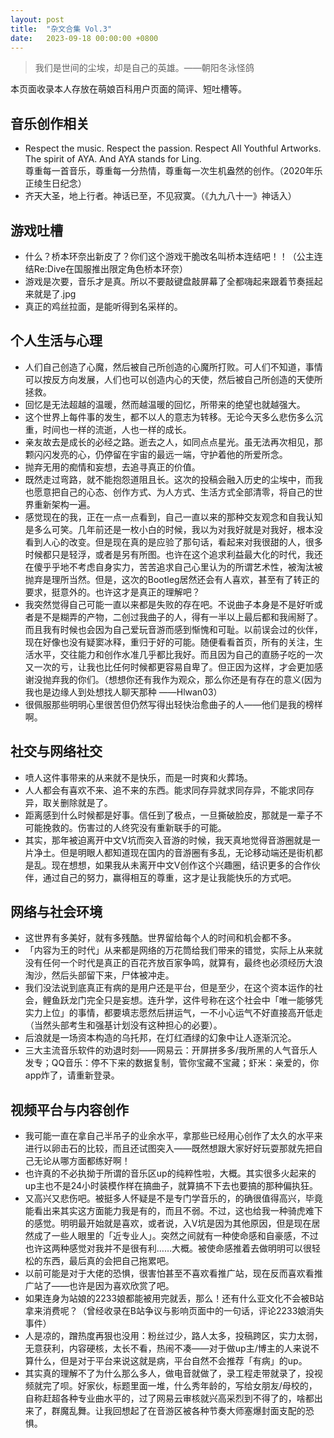 ```yaml
---
layout: post
title:  "杂文合集 Vol.3"
date:	2023-09-18 00:00:00 +0800
---
```


> 我们是世间的尘埃，却是自己的英雄。——朝阳冬泳怪鸽

本页面收录本人存放在萌娘百科用户页面的简评、短吐槽等。

## 音乐创作相关

* Respect the music. Respect the passion. Respect All Youthful Artworks.<br>The spirit of AYA. And AYA stands for Ling.<br>尊重每一首音乐，尊重每一分热情，尊重每一次生机盎然的创作。（2020年乐正绫生日纪念）
* 齐天大圣，地上行者。神话已至，不见寂寞。（《九九八十一》神话入）

## 游戏吐槽

* 什么？桥本环奈出新皮了？你们这个游戏干脆改名叫桥本连结吧！！（公主连结Re:Dive在国服推出限定角色桥本环奈）
* 游戏是次要，音乐才是真。所以不要敲键盘敲屏幕了全都嗨起来跟着节奏摇起来就是了.jpg
* 真正的鸡丝拉面，是能听得到名采样的。

## 个人生活与心理

* 人们自己创造了心魔，然后被自己所创造的心魔所打败。可人们不知道，事情可以按反方向发展，人们也可以创造内心的天使，然后被自己所创造的天使所拯救。
* 回忆是无法超越的温暖，然而越温暖的回忆，所带来的绝望也就越强大。
* 这个世界上每件事的发生，都不以人的意志为转移。无论今天多么悲伤多么沉重，时间也一样的流逝，人也一样的成长。
* 亲友故去是成长的必经之路。逝去之人，如同点点星光。虽无法再次相见，那颗闪闪发亮的心，仍停留在宇宙的最远一端，守护着他的所爱所念。
* 抛弃无用的痴情和妄想，去追寻真正的价值。
* 既然走过弯路，就不能抱怨道阻且长。这次的投稿会融入历史的尘埃中，而我也愿意把自己的心态、创作方式、为人方式、生活方式全部清零，将自己的世界重新架构一遍。
* 感觉现在的我，正在一点一点看到，自己一直以来的那种交友观念和自我认知是多么可笑。几年前还是一枚小白的时候，我以为对我好就是对我好，根本没看到人心的改变。但是现在真的是应验了那句话，看起来对我很甜的人，很多时候都只是轻浮，或者是另有所图。也许在这个追求利益最大化的时代，我还在傻乎乎地不考虑自身实力，苦苦追求自己心里认为的所谓艺术性，被淘汰被抛弃是理所当然。但是，这次的Bootleg居然还会有人喜欢，甚至有了转正的要求，挺意外的。也许这才是真正的理解吧？
* 我突然觉得自己可能一直以来都是失败的存在吧。不说曲子本身是不是好听或者是不是糊弄的产物，二创过我曲子的人，得有一半以上最后都和我闹掰了。而且我有时候也会因为自己爱玩音游而感到惭愧和可耻。以前误会过的伙伴，现在好像也没有疑窦冰释，重归于好的可能。随便看看首页，所有的关注，生活水平，交往能力和创作水准几乎都比我好。而且因为自己的直肠子吃的一次又一次的亏，让我也比任何时候都更容易自卑了。但正因为这样，才会更加感谢没抛弃我的你们。（想想你还有我作为观众，那么你还是有存在的意义(因为我也是边缘人到处想找人聊天那种 ——Hlwan03）
* 很佩服那些明明心里很苦但仍然写得出轻快治愈曲子的人——他们是我的榜样啊。

## 社交与网络社交

* 喷人这件事带来的从来就不是快乐，而是一时爽和火葬场。
* 人人都会有喜欢不来、追不来的东西。能求同存异就求同存异，不能求同存异，取关删除就是了。
* 距离感到什么时候都是好事。信任到了极点，一旦撕破脸皮，那就是一辈子不可能挽救的。伤害过的人终究没有重新联手的可能。
* 其实，那年被迫离开中文V坑而突入音游的时候，我天真地觉得音游圈就是一片净土。但是明眼人都知道现在国内的音游圈有多乱，无论移动端还是街机都是乱。现在想想，如果我从未离开中文V创作这个兴趣圈，结识更多的合作伙伴，通过自己的努力，赢得相互的尊重，这才是让我能快乐的方式吧。

## 网络与社会环境

* 这世界有多美好，就有多残酷。世界留给每个人的时间和机会都不多。
* 「内容为王的时代」从来都是网络的万花筒给我们带来的错觉，实际上从来就没有任何一个时代是真正的百花齐放百家争鸣，就算有，最终也必须经历大浪淘沙，然后头部留下来，尸体被冲走。
* 我们没法说到底真正有病的是用户还是平台，但是至少，在这个资本运作的社会，鲤鱼跃龙门完全只是妄想。连升学，这件号称在这个社会中「唯一能够凭实力上位」的事情，都要填志愿然后拼运气，一不小心运气不好直接高开低走（当然头部考生和强基计划没有这种担心的必要）。
* 后浪就是一场资本构造的乌托邦，在灯红酒绿的幻象中让人逐渐沉沦。
* 三大主流音乐软件的劝退时刻——网易云：开屏拼多多/我所黑的人气音乐人发专；QQ音乐：停不下来的数据复制，管你宝藏不宝藏；虾米：亲爱的，你app炸了，请重新登录。

## 视频平台与内容创作

* 我可能一直在拿自己半吊子的业余水平，拿那些已经用心创作了太久的水平来进行以卵击石的比较，而且还试图突入——既然想跟大家好好玩耍那就先把自己无论从哪方面都练好啊！ 
* 也许真的不必执拗于所谓的音乐区up的纯粹性啦，大概。其实很多火起来的up主也不是24小时装模作样在搞曲子，就算搞不下去也要搞的那种偏执狂。
* 又高兴又悲伤吧。被挺多人怀疑是不是专门学音乐的，的确很值得高兴，毕竟能看出来其实这方面能力我是有的，而且不弱。不过，这也给我一种骑虎难下的感觉。明明最开始就是喜欢，或者说，入V坑是因为其他原因，但是现在居然成了一些人眼里的「近专业人」。突然之间就有一种使命感和自豪感，不过也许这两种感觉对我并不是很有利……大概。被使命感推着去做明明可以很轻松的东西，最后真的会把自己拖累吧。
* 以前可能是对于大佬的恐惧，很害怕甚至不喜欢看推广站，现在反而喜欢看推广站了——也许是因为喜欢欣赏了吧。
* 如果连身为站娘的2233娘都能被用完就丢，那么！还有什么亚文化不会被B站拿来消费呢？（曾经收录在B站争议与影响页面中的一句话，评论2233娘消失事件）
* 人是凉的，蹭热度再狠也没用：粉丝过少，路人太多，投稿跨区，实力太弱，无意获利，内容硬核，太长不看，热闹不凑——对于做up主/博主的人来说不算什么，但是对于平台来说这就是病，平台自然不会推荐「有病」的up。
* 其实真的理解不了为什么那么多人，做电音就做了，录工程走带就录了，投视频就完了呗。好家伙，标题里面一堆，什么秀年龄的，写给女朋友/母校的，自称赶超各种专业曲水平的，过了网易云审核就兴高采烈到不得了的，啥都出来了，群魔乱舞。让我回想起了在音游区被各种节奏大师塞爆封面支配的恐惧。